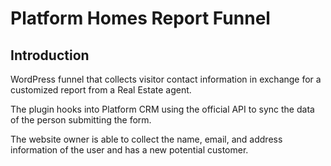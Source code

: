 # Platform Homes Report Funnel

## Introduction

WordPress funnel that collects visitor contact information in exchange for a customized report from a Real Estate agent.

The plugin hooks into Platform CRM using the official API to sync the data of the person submitting the form.

The website owner is able to collect the name, email, and address information of the user and has a new potential customer.